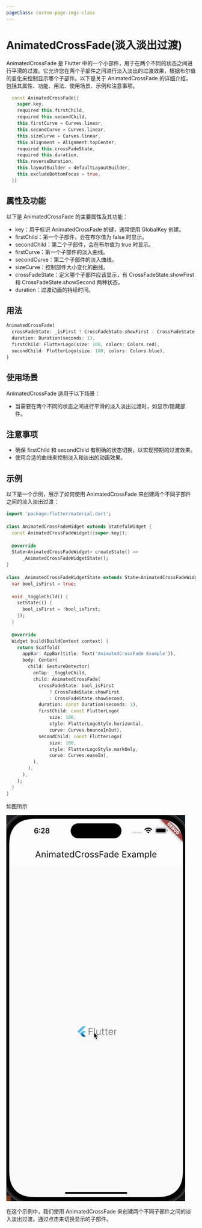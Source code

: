 ```yaml
---
pageClass: custom-page-imgs-class
---
```


# AnimatedCrossFade(淡入淡出过渡)

AnimatedCrossFade 是 Flutter 中的一个小部件，用于在两个不同的状态之间进行平滑的过渡。它允许您在两个子部件之间进行淡入淡出的过渡效果，根据布尔值的变化来控制显示哪个子部件。以下是关于 AnimatedCrossFade 的详细介绍，包括其属性、功能、用法、使用场景、示例和注意事项。

```dart
  const AnimatedCrossFade({
    super.key,
    required this.firstChild,
    required this.secondChild,
    this.firstCurve = Curves.linear,
    this.secondCurve = Curves.linear,
    this.sizeCurve = Curves.linear,
    this.alignment = Alignment.topCenter,
    required this.crossFadeState,
    required this.duration,
    this.reverseDuration,
    this.layoutBuilder = defaultLayoutBuilder,
    this.excludeBottomFocus = true,
  })
```

## 属性及功能

以下是 AnimatedCrossFade 的主要属性及其功能：

- key：用于标识 AnimatedCrossFade 的键，通常使用 GlobalKey 创建。
- firstChild：第一个子部件，会在布尔值为 false 时显示。
- secondChild：第二个子部件，会在布尔值为 true 时显示。
- firstCurve：第一个子部件的淡入曲线。
- secondCurve：第二个子部件的淡入曲线。
- sizeCurve：控制部件大小变化的曲线。
- crossFadeState：定义哪个子部件应该显示，有 CrossFadeState.showFirst 和 CrossFadeState.showSecond 两种状态。
- duration：过渡动画的持续时间。

## 用法

```dart
AnimatedCrossFade(
  crossFadeState: _isFirst ? CrossFadeState.showFirst : CrossFadeState.showSecond,
  duration: Duration(seconds: 1),
  firstChild: FlutterLogo(size: 100, colors: Colors.red),
  secondChild: FlutterLogo(size: 100, colors: Colors.blue),
)
```

## 使用场景

AnimatedCrossFade 适用于以下场景：

- 当需要在两个不同的状态之间进行平滑的淡入淡出过渡时，如显示/隐藏部件。

## 注意事项

- 确保 firstChild 和 secondChild 有明确的状态切换，以实现预期的过渡效果。
- 使用合适的曲线来控制淡入和淡出的动画效果。

## 示例

以下是一个示例，展示了如何使用 AnimatedCrossFade 来创建两个不同子部件之间的淡入淡出过渡：

```dart
import 'package:flutter/material.dart';

class AnimatedCrossFadeWidget extends StatefulWidget {
  const AnimatedCrossFadeWidget({super.key});

  @override
  State<AnimatedCrossFadeWidget> createState() =>
      _AnimatedCrossFadeWidgetState();
}

class _AnimatedCrossFadeWidgetState extends State<AnimatedCrossFadeWidget> {
  var bool_isFirst = true;

  void _toggleChild() {
    setState(() {
      bool_isFirst = !bool_isFirst;
    });
  }

  @override
  Widget build(BuildContext context) {
    return Scaffold(
      appBar: AppBar(title: Text('AnimatedCrossFade Example')),
      body: Center(
        child: GestureDetector(
          onTap: _toggleChild,
          child: AnimatedCrossFade(
            crossFadeState: bool_isFirst
                ? CrossFadeState.showFirst
                : CrossFadeState.showSecond,
            duration: const Duration(seconds: 1),
            firstChild: const FlutterLogo(
                size: 100,
                style: FlutterLogoStyle.horizontal,
                curve: Curves.bounceInOut),
            secondChild: const FlutterLogo(
                size: 100,
                style: FlutterLogoStyle.markOnly,
                curve: Curves.easeIn),
          ),
        ),
      ),
    );
  }
}

```

如图所示

![AnimatedCrossFadeWidget](./imgs/AnimatedCrossFadeWidget.gif)

在这个示例中，我们使用 AnimatedCrossFade 来创建两个不同子部件之间的淡入淡出过渡。通过点击来切换显示的子部件。
